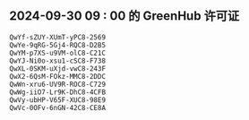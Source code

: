 ## 2024-09-30 09 : 00 的 GreenHub 许可证
```
QwYf-sZUY-XUmT-yPC8-2569
QwYe-9qRG-5Gj4-RQC8-D2B5
QwYM-p7XS-u9VM-olC8-C21C
QwYJ-Ni0o-xsu1-cSC8-F738
QwXL-0SKM-uXjd-vwC8-243F
QwX2-6QsM-FOkz-MMC8-2DDC
QwWn-xru6-UV9R-ROC8-C729
QwWg-iiO7-Lr9K-DhC8-4CFB
QwVy-ubHP-V65F-XUC8-98E9
QwVc-0OFv-6nGN-42C8-CE8A
```
